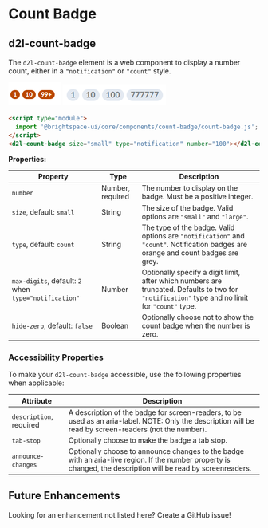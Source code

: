 # Count Badge

## d2l-count-badge

The `d2l-count-badge` element is a web component to display a number count, either in a `"notification"` or `"count"` style.


![Notification Badge](./screenshots/count-badge-notification-small.png?raw=true)
![Count Badge](./screenshots/count-badge-count-large.png?raw=true)

```html
<script type="module">
  import '@brightspace-ui/core/components/count-badge/count-badge.js';
</script>
<d2l-count-badge size="small" type="notification" number="100"></d2l-count-badge>
```

**Properties:**

| Property | Type | Description |
|--|--|--|
| `number` | Number, required | The number to display on the badge.  Must be a positive integer. |
| `size`, default: `small` | String | The size of the badge. Valid options are `"small"` and `"large"`. |
| `type`, default: `count` | String | The type of the badge. Valid options are `"notification"` and `"count"`. Notification badges are orange and count badges are grey. |
| `max-digits`, default: `2` when `type="notification"` | Number | Optionally specify a digit limit, after which numbers are truncated. Defaults to two for `"notification"` type and no limit for `"count"` type.
| `hide-zero`, default: `false` | Boolean | Optionally choose not to show the count badge when the number is zero. |

### Accessibility Properties

To make your `d2l-count-badge` accessible, use the following properties when applicable:

| Attribute | Description |
|--|--|
| `description`, required | A description of the badge for screen-readers, to be used as an aria-label. NOTE: Only the description will be read by screen-readers (not the number). |
| `tab-stop` | Optionally choose to make the badge a tab stop. |
| `announce-changes` | Optionally choose to announce changes to the badge with an aria-live region. If the number property is changed, the description will be read by screenreaders. |


## Future Enhancements

Looking for an enhancement not listed here? Create a GitHub issue!
